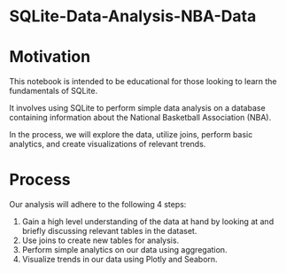 # SQLite-Data-Analysis-NBA-Data

# Motivation
This notebook is intended to be educational for those looking to learn the fundamentals of SQLite. 

It involves using SQLite to perform simple data analysis on a database containing information about the National Basketball Association (NBA). 

In the process, we will explore the data, utilize joins, perform basic analytics, and create visualizations of relevant trends.

# Process
Our analysis will adhere to the following 4 steps:

1. Gain a high level understanding of the data at hand by looking at and briefly discussing relevant tables in the dataset.
2. Use joins to create new tables for analysis.
3. Perform simple analytics on our data using aggregation.
4. Visualize trends in our data using Plotly and Seaborn.
